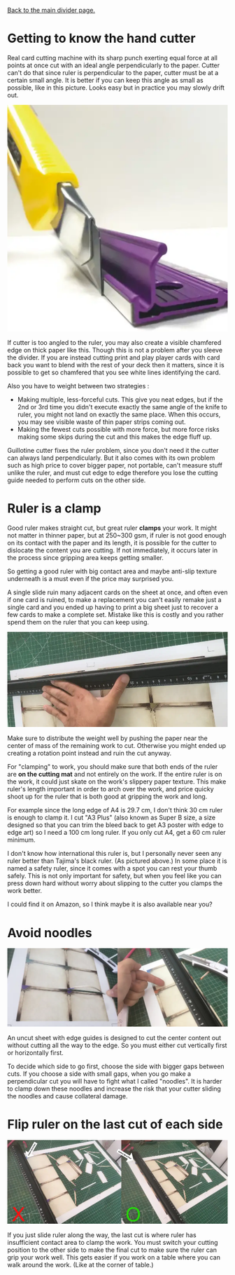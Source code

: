 [Back to the main divider page.](/divider)

# Getting to know the hand cutter 

Real card cutting machine with its sharp punch exerting equal force at all points at once cut with an ideal angle perpendicularly to the paper. Cutter can't do that since ruler is perpendicular to the paper, cutter must be at a certain small angle. It is better if you can keep this angle as small as possible, like in this picture. Looks easy but in practice you may slowly drift out.

![Cutter angle](../../../static/image/documentation/divider/cutter-angle.webp)

If cutter is too angled to the ruler, you may also create a visible chamfered edge on thick paper like this. Though this is not a problem after you sleeve the divider. If you are instead cutting print and play player cards with card back you want to blend with the rest of your deck then it matters, since it is possible to get so chamfered that you see white lines identifying the card.

Also you have to weight between two strategies :

- Making multiple, less-forceful cuts. This give you neat edges, but if the 2nd or 3rd time you didn't execute exactly the same angle of the knife to ruler, you might not land on exactly the same place. When this occurs, you may see visible waste of thin paper strips coming out.
- Making the fewest cuts possible with more force, but more force risks making some skips during the cut and this makes the edge fluff up.

Guillotine cutter fixes the ruler problem, since you don't need it the cutter can always land perpendicularly. But it also comes with its own problem such as high price to cover bigger paper, not portable, can't measure stuff unlike the ruler, and must cut edge to edge therefore you lose the cutting guide needed to perform cuts on the other side.

# Ruler is a clamp

Good ruler makes straight cut, but great ruler **clamps** your work. It might not matter in thinner paper, but at 250~300 gsm, if ruler is not good enough on its contact with the paper and its length, it is possible for the cutter to dislocate the content you are cutting. If not immediately, it occurs later in the process since gripping area keeps getting smaller.

So getting a good ruler with big contact area and maybe anti-slip texture underneath is a must even if the price may surprised you.

A single slide ruin many adjacent cards on the sheet at once, and often even if one card is ruined, to make a replacement you can't easily remake just a single card and you ended up having to print a big sheet just to recover a few cards to make a complete set. Mistake like this is costly and you rather spend them on the ruler that you can keep using.

![Weight](../../../static/image/documentation/divider/weight.webp)

Make sure to distribute the weight well by pushing the paper near the center of mass of the remaining work to cut. Otherwise you might ended up creating a rotation point instead and ruin the cut anyway.

For "clamping" to work, you should make sure that both ends of the ruler are **on the cutting mat** and not entirely on the work. If the entire ruler is on the work, it could just skate on the work's slippery paper texture. This make ruler's length important in order to arch over the work, and price quicky shoot up for the ruler that is both good at gripping the work and long.

For example since the long edge of A4 is 29.7 cm, I don't think 30 cm ruler is enough to clamp it. I cut "A3 Plus" (also known as Super B size, a size designed so that you can trim the bleed back to get A3 poster with edge to edge art) so I need a 100 cm long ruler. If you only cut A4, get a 60 cm ruler minimum.

I don't know how international this ruler is, but I personally never seen any ruler better than Tajima's black ruler. (As pictured above.) In some place it is named a safety ruler, since it comes with a spot you can rest your thumb safely. This is not only important for safety, but when you feel like you can press down hard without worry about slipping to the cutter you clamps the work better.

I could find it on Amazon, so I think maybe it is also available near you?

# Avoid noodles

![Noodles](../../../static/image/documentation/divider/noodle.webp)

An uncut sheet with edge guides is designed to cut the center content out without cutting all the way to the edge. So you must either cut vertically first or horizontally first.

To decide which side to go first, choose the side with bigger gaps between cuts. If you choose a side with small gaps, when you go make a perpendicular cut you will have to fight what I called "noodles". It is harder to clamp down these noodles and increase the risk that your cutter sliding the noodles and cause collateral damage.

# Flip ruler on the last cut of each side

![Last cut](../../../static/image/documentation/divider/last-cut.webp)

If you just slide ruler along the way, the last cut is where ruler has insufficient contact area to clamp the work. You must switch your cutting position to the other side to make the final cut to make sure the ruler can grip your work well. This gets easier if you work on a table where you can walk around the work. (Like at the corner of table.)
